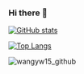 ### Hi there 👋

<!--
**wangyw15/wangyw15** is a ✨ _special_ ✨ repository because its `README.md` (this file) appears on your GitHub profile.-->

[![GitHub stats](https://github-readme-stats.vercel.app/api?username=wangyw15&show_icons=true&theme=panda)](https://github.com/anuraghazra/github-readme-stats)

[![Top Langs](https://github-readme-stats.vercel.app/api/top-langs/?username=wangyw15&layout=compact&theme=panda)](https://github.com/anuraghazra/github-readme-stats)

![wangyw15_github](https://count.getloli.com/get/@:wangyw15_github?theme=rule34)

<!--
- 💬 Ask me about 
- 📫 How to reach me: ...
- 😄 Pronouns: ...
- ⚡ Fun fact: ...
-->
